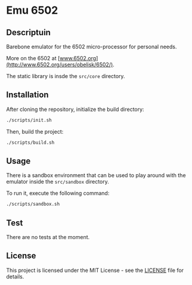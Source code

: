 # Emu 6502


## Descriptuin

Barebone emulator for the 6502 micro-processor for personal needs.

More on the 6502 at [www.6502.org](http://www.6502.org/users/obelisk/6502/).

The static library is insde the `src/core` directory.

## Installation

After cloning the repository, initialize the build directory:

```bash
./scripts/init.sh
```

Then, build the project:

```bash
./scripts/build.sh
```

## Usage

There is a sandbox environment that can be used to play around with the emulator inside the `src/sandbox` directory.

To run it, execute the following command:

```bash
./scripts/sandbox.sh
```

## Test

There are no tests at the moment.

## License

This project is licensed under the MIT License - see the [LICENSE](LICENSE) file for details.